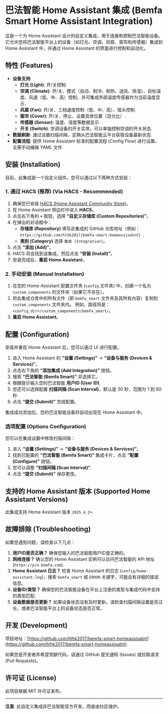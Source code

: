 # 巴法智能 Home Assistant 集成 (Bemfa Smart Home Assistant Integration)

这是一个为 Home Assistant 设计的自定义集成，用于连接和控制巴法智能设备。它允许您将巴法智能平台上的设备（如灯光、空调、风扇、窗帘和传感器）集成到 Home Assistant 中，并通过 Home Assistant 的界面进行控制和自动化。

## 特性 (Features)

* **设备支持**:
    * **灯光 (Light)**: 开/关控制.
    * **空调 (Climate)**: 开/关、模式（自动、制冷、制热、送风、除湿）、目标温度、风速（低、中、高）控制，并可集成外部温度传感器作为当前温度显示.
    * **风扇 (Fan)**: 开/关、三档速度控制（低、中、高）、摇头控制.
    * **窗帘 (Cover)**: 开/关、停止、设置具体位置（百分比）.
    * **传感器 (Sensor)**: 温度、湿度等数据显示.
    * **开关 (Switch)**: 空调设备的开关实体，可以单独控制空调的开关状态.
* **数据刷新**: 通过设置扫描间隔，定期从巴法智能云平台获取设备最新状态.
* **配置流程**: 提供 Home Assistant 标准的配置流程 (Config Flow) 进行设置，无需手动编辑 YAML 文件.

## 安装 (Installation)

目前，此集成是一个自定义组件。您可以通过以下两种方式安装：

### 1. 通过 HACS (推荐) (Via HACS - Recommended)

1.  确保您已安装 [HACS (Home Assistant Community Store)](https://hacs.xyz/)。
2.  在 Home Assistant 侧边栏中进入 **HACS**。
3.  点击右下角的 **`+`** 按钮，选择 **“自定义存储库 (Custom Repositories)”**。
4.  在弹出的对话框中：
    * **存储库 (Repository)** 填写此集成的 GitHub 仓库地址（例如：`https://github.com/hlhk2017/bemfa-smart-homeassisatnt`）.
    * **类别 (Category)** 选择 `集成 (Integration)`。
5.  点击 **“添加 (Add)”**。
6.  HACS 将会找到该集成，然后点击 **“安装 (Install)”**。
7.  安装完成后，**重启 Home Assistant**。

### 2. 手动安装 (Manual Installation)

1.  在您的 Home Assistant 配置文件夹 (`config` 文件夹) 中，创建一个名为 `custom_components` 的文件夹（如果它不存在）。
2.  将此集成仓库中的所有文件（即 `bemfa_smart` 文件夹及其所有内容）复制到 `custom_components` 文件夹内。
    例如，路径将是：`<config_dir>/custom_components/bemfa_smart/`。
3.  **重启 Home Assistant**。

## 配置 (Configuration)

安装并重启 Home Assistant 后，您可以通过 UI 进行配置。

1.  进入 Home Assistant 的 **“设置 (Settings)”** -> **“设备与服务 (Devices & Services)”**。
2.  点击右下角的 **“添加集成 (Add Integration)”** 按钮。
3.  搜索 **“巴法智能 (Bemfa Smart)”** 并选择它。
4.  根据提示输入您的巴法智能 **用户ID (User ID)**.
5.  您还可以选择配置 **扫描间隔 (Scan Interval)**，默认是 30 秒，范围为 1 到 60 秒.
6.  点击 **“提交 (Submit)”** 完成配置。

集成成功添加后，您的巴法智能设备将自动出现在 Home Assistant 中。

### 选项配置 (Options Configuration)

您可以在集成设置中修改扫描间隔：

1.  进入 **“设置 (Settings)”** -> **“设备与服务 (Devices & Services)”**。
2.  找到已配置的 **“巴法智能 (Bemfa Smart)”** 集成卡片，点击 **“配置 (Configure)”** 按钮。
3.  您可以调整 **“扫描间隔 (Scan Interval)”**.
4.  点击 **“提交 (Submit)”** 保存更改。

## 支持的 Home Assistant 版本 (Supported Home Assistant Versions)

此集成支持 Home Assistant 版本 `2025.4.2+`.

## 故障排除 (Troubleshooting)

如果您遇到问题，请检查以下几点：

1.  **用户ID是否正确？** 确保您输入的巴法智能用户ID是正确的。
2.  **网络连接？** 确认您的 Home Assistant 实例可以访问巴法智能的 API 地址 (`https://pro.bemfa.com`).
3.  **Home Assistant 日志？** 检查 Home Assistant 的日志 (`config/home-assistant.log`)，搜索 `bemfa_smart` 或 `ERROR` 关键字，可能会有详细的错误信息。
4.  **设备ID/类型？** 确保您的巴法智能设备在平台上注册的类型与集成代码中支持的类型匹配.
5.  **设备数据是否更新？** 如果设备状态没有及时更新，请检查扫描间隔设置是否过长，或者巴法智能平台上的设备状态是否正常。

## 开发 (Development)

项目地址：[https://github.com/hlhk2017/bemfa-smart-homeassisatnt](https://github.com/hlhk2017/bemfa-smart-homeassisatnt)

如果您是开发者并希望贡献代码，请通过 GitHub 提交通知 (Issues) 或拉取请求 (Pull Requests)。

## 许可证 (License)

此项目根据 MIT 许可证发布。

---

**注意**: 此自定义集成非巴法智能官方开发，而是由社区维护。
